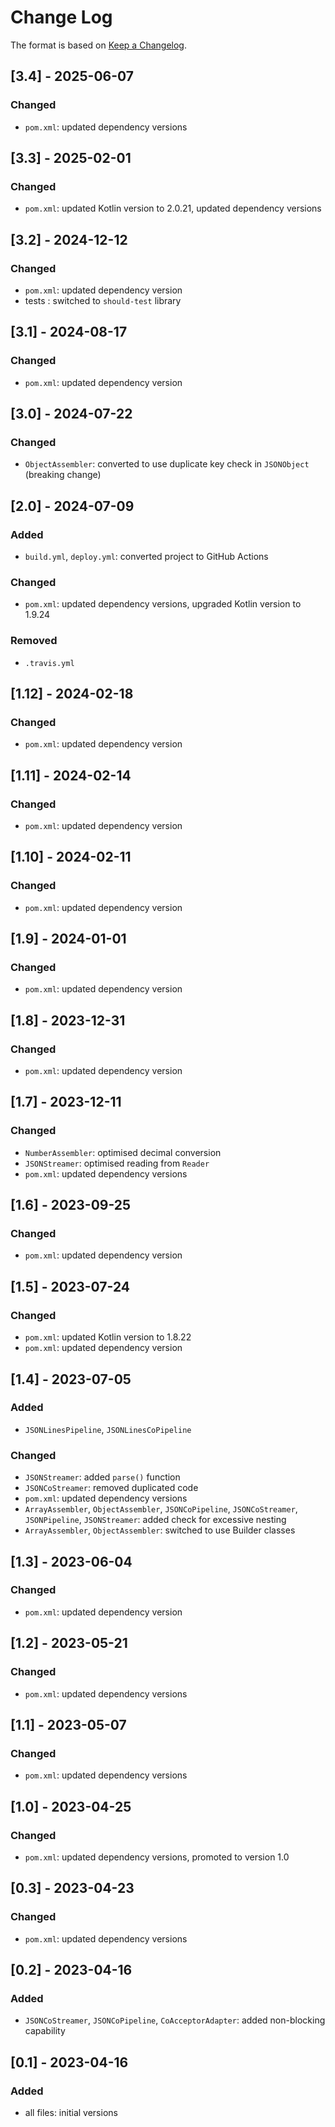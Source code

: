 # Change Log

The format is based on [Keep a Changelog](http://keepachangelog.com/).

## [3.4] - 2025-06-07
### Changed
- `pom.xml`: updated dependency versions

## [3.3] - 2025-02-01
### Changed
- `pom.xml`: updated Kotlin version to 2.0.21, updated dependency versions

## [3.2] - 2024-12-12
### Changed
- `pom.xml`: updated dependency version
- tests : switched to `should-test` library

## [3.1] - 2024-08-17
### Changed
- `pom.xml`: updated dependency version

## [3.0] - 2024-07-22
### Changed
- `ObjectAssembler`: converted to use duplicate key check in `JSONObject` (breaking change)

## [2.0] - 2024-07-09
### Added
- `build.yml`, `deploy.yml`: converted project to GitHub Actions
### Changed
- `pom.xml`: updated dependency versions, upgraded Kotlin version to 1.9.24
### Removed
- `.travis.yml`

## [1.12] - 2024-02-18
### Changed
- `pom.xml`: updated dependency version

## [1.11] - 2024-02-14
### Changed
- `pom.xml`: updated dependency version

## [1.10] - 2024-02-11
### Changed
- `pom.xml`: updated dependency version

## [1.9] - 2024-01-01
### Changed
- `pom.xml`: updated dependency version

## [1.8] - 2023-12-31
### Changed
- `pom.xml`: updated dependency version

## [1.7] - 2023-12-11
### Changed
- `NumberAssembler`: optimised decimal conversion
- `JSONStreamer`: optimised reading from `Reader`
- `pom.xml`: updated dependency versions

## [1.6] - 2023-09-25
### Changed
- `pom.xml`: updated dependency version

## [1.5] - 2023-07-24
### Changed
- `pom.xml`: updated Kotlin version to 1.8.22
- `pom.xml`: updated dependency version

## [1.4] - 2023-07-05
### Added
- `JSONLinesPipeline`, `JSONLinesCoPipeline`
### Changed
- `JSONStreamer`: added `parse()` function
- `JSONCoStreamer`: removed duplicated code
- `pom.xml`: updated dependency versions
- `ArrayAssembler`, `ObjectAssembler`, `JSONCoPipeline`, `JSONCoStreamer`, `JSONPipeline`, `JSONStreamer`: added check
  for excessive nesting
- `ArrayAssembler`, `ObjectAssembler`: switched to use Builder classes

## [1.3] - 2023-06-04
### Changed
- `pom.xml`: updated dependency version

## [1.2] - 2023-05-21
### Changed
- `pom.xml`: updated dependency versions

## [1.1] - 2023-05-07
### Changed
- `pom.xml`: updated dependency versions

## [1.0] - 2023-04-25
### Changed
- `pom.xml`: updated dependency versions, promoted to version 1.0

## [0.3] - 2023-04-23
### Changed
- `pom.xml`: updated dependency versions

## [0.2] - 2023-04-16
### Added
- `JSONCoStreamer`, `JSONCoPipeline`, `CoAcceptorAdapter`: added non-blocking capability

## [0.1] - 2023-04-16
### Added
- all files: initial versions
